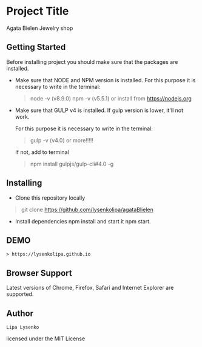 
# Project Title
Agata Bielen Jewelry shop

## Getting Started
Before installing project you should make sure that the packages are installed.

* Make sure that NODE and NPM version is installed.
    For this purpose it is necessary to write in the terminal:

    > node -v (v8.9.0)
    > npm -v (v5.5.1)
    or install from https://nodejs.org

* Make sure that GULP v4 is installed.
    If gulp version is lower, it'll not work.

    For this purpose it is necessary to write in the terminal:

    > gulp -v (v4.0) or more!!!!!

    If not, add to terminal

    > npm install gulpjs/gulp-cli#4.0 -g


## Installing
* Clone this repository locally

> git clone https://github.com/lysenkolipa/agataBlielen

* Install dependencies npm install and start it npm start.

## DEMO
    > https://lysenkolipa.github.io

## Browser Support

   Latest versions of Chrome, Firefox, Safari and Internet Explorer are supported.

## Author
    Lipa Lysenko

licensed under the MIT License


